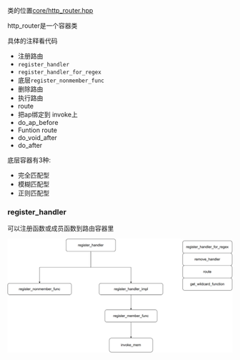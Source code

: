 类的位置[core/http_router.hpp](core/http_router.hpp)

http_router是一个容器类

具体的注释看代码

- 注册路由 
 - `register_handler`
 - `register_handler_for_regex`
 - 底层`register_nonmember_func`
- 删除路由
- 执行路由
 - route
 - 把ap绑定到 invoke上
 - do_ap_before
 - Funtion route
 - do_void_after
 - do_after


底层容器有3种:
- 完全匹配型
- 模糊匹配型
- 正则匹配型

### register_handler

可以注册函数或成员函数到路由容器里

![](../drawio/http_router.png)
